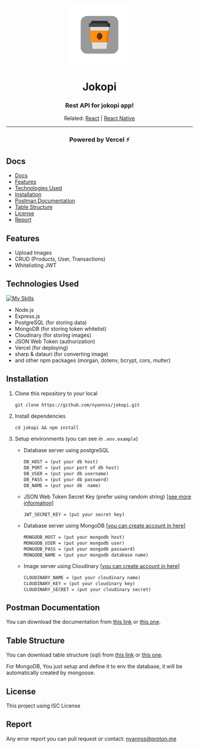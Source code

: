 <div align='center'>

![alt text](./public/icon.png "jokopi")

<h1>Jokopi</h1>
<h3 align="center">Rest API for jokopi app!</h3>

Related: [React](https://github.com/nyannss/jokopi-react) | [React Native](https://github.com/nyannss/jokopi-react-native)

<hr>
<h3 align="center">Powered by Vercel ⚡</h3>
</div>

## Docs

- [Docs](#docs)
- [Features](#features)
- [Technologies Used](#technologies-used)
- [Installation](#installation)
- [Postman Documentation](#postman-documentation)
- [Table Structure](#table-structure)
- [License](#license)
- [Report](#report)

## Features

- Upload Images
- CRUD (Products, User, Transactions)
- Whitelisting JWT

## Technologies Used

[![My Skills](https://skillicons.dev/icons?i=nodejs,express,mongodb,postgres,vercel)](https://skillicons.dev)

- Node.js
- Express.js
- PostgreSQL (for storing data)
- MongoDB (for storing token whitelist)
- Cloudinary (for storing images)
- JSON Web Token (authorization)
- Vercel (for deploying)
- sharp & datauri (for converting image)
- and other npm packages (morgan, dotenv, bcrypt, cors, multer)

## Installation

1. Clone this repository to your local

   ```
   git clone https://github.com/nyannss/jokopi.git
   ```

2. Install dependencies

   ```
   cd jokopi && npm install
   ```

3. Setup environments (you can see in `.env.example`)

   - Database server using postgreSQL

     ```
     DB_HOST = (put your db host)
     DB_PORT = (put your port of db host)
     DB_USER = (put your db username)
     DB_PASS = (put your db password)
     DB_NAME = (put your db  name)
     ```

   - JSON Web Token Secret Key (prefer using random string) [[see more information]](<https://jwt.io/introduction>)

     ```
     JWT_SECRET_KEY = (put your secret key)
     ```

   - Database server using MongoDB [[you can create account in here]](<https://mongodb.com>)

     ```
     MONGODB_HOST = (put your mongodb host)
     MONGODB_USER = (put your mongodb user)
     MONGODB_PASS = (put your mongodb password)
     MONGODB_NAME = (put your mongodb database name)
     ```

   - Image server using Cloudinary [[you can create account in here]](<https://cloudinary.com/>)

     ```
     CLOUDINARY_NAME = (put your cloudinary name)
     CLOUDINARY_KEY = (put your cloudinary key)
     CLOUDINARY_SECRET = (put your cloudinary secret)
     ```

## Postman Documentation

You can download the documentation from [this link](https://) or [this one](https://).

## Table Structure

You can download table structure (sql) from [this link](https://) or [this one](https://).

For MongoDB, You just setup and define it to env the database, it will be automatically created by mongoose.

## License

This project using ISC License

## Report

Any error report you can pull request
or contact: nyannss@proton.me
